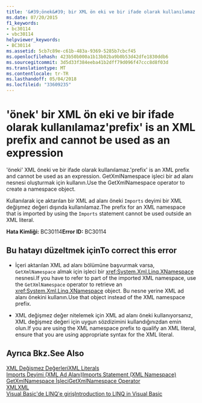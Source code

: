 ```yaml
---
title: '&#39;önek&#39; bir XML ön eki ve bir ifade olarak kullanılamaz'
ms.date: 07/20/2015
f1_keywords:
- bc30114
- vbc30114
helpviewer_keywords:
- BC30114
ms.assetid: 5cb7c89e-c61b-483a-9369-5285b7cbcf45
ms.openlocfilehash: 423b50b000a1b13b02ba9b0b53d42dfe1830ddb6
ms.sourcegitcommit: 3d5d33f384eeba41b2dff79d096f47ccc8d8f03d
ms.translationtype: MT
ms.contentlocale: tr-TR
ms.lasthandoff: 05/04/2018
ms.locfileid: "33609235"
---
```

# <a name="39prefix39-is-an-xml-prefix-and-cannot-be-used-as-an-expression"></a><span data-ttu-id="12b45-102">&#39;önek&#39; bir XML ön eki ve bir ifade olarak kullanılamaz</span><span class="sxs-lookup"><span data-stu-id="12b45-102">&#39;prefix&#39; is an XML prefix and cannot be used as an expression</span></span>
<span data-ttu-id="12b45-103">'öneki' XML öneki ve bir ifade olarak kullanılamaz.</span><span class="sxs-lookup"><span data-stu-id="12b45-103">'prefix' is an XML prefix and cannot be used as an expression.</span></span> <span data-ttu-id="12b45-104">GetXmlNamespace işleci bir ad alanı nesnesi oluşturmak için kullanın.</span><span class="sxs-lookup"><span data-stu-id="12b45-104">Use the GetXmlNamespace operator to create a namespace object.</span></span>  
  
 <span data-ttu-id="12b45-105">Kullanılarak içe aktarılan bir XML ad alanı öneki `Imports` deyimi bir XML değişmez değeri dışında kullanılamaz.</span><span class="sxs-lookup"><span data-stu-id="12b45-105">The prefix for an XML namespace that is imported by using the `Imports` statement cannot be used outside an XML literal.</span></span>  
  
 <span data-ttu-id="12b45-106">**Hata Kimliği:** BC30114</span><span class="sxs-lookup"><span data-stu-id="12b45-106">**Error ID:** BC30114</span></span>  
  
## <a name="to-correct-this-error"></a><span data-ttu-id="12b45-107">Bu hatayı düzeltmek için</span><span class="sxs-lookup"><span data-stu-id="12b45-107">To correct this error</span></span>  
  
-   <span data-ttu-id="12b45-108">İçeri aktarılan XML ad alanı bölümüne başvurmak varsa, `GetXmlNamespace` almak için işleci bir <xref:System.Xml.Linq.XNamespace> nesnesi.</span><span class="sxs-lookup"><span data-stu-id="12b45-108">If you have to refer to part of the imported XML namespace, use the `GetXmlNamespace` operator to retrieve an <xref:System.Xml.Linq.XNamespace> object.</span></span> <span data-ttu-id="12b45-109">Bu nesne yerine XML ad alanı önekini kullanın.</span><span class="sxs-lookup"><span data-stu-id="12b45-109">Use that object instead of the XML namespace prefix.</span></span>  
  
-   <span data-ttu-id="12b45-110">XML değişmez değer nitelemek için XML ad alanı öneki kullanıyorsanız, XML değişmez değeri için uygun sözdizimini kullandığınızdan emin olun.</span><span class="sxs-lookup"><span data-stu-id="12b45-110">If you are using the XML namespace prefix to qualify an XML literal, ensure that you are using appropriate syntax for the XML literal.</span></span>  
  
## <a name="see-also"></a><span data-ttu-id="12b45-111">Ayrıca Bkz.</span><span class="sxs-lookup"><span data-stu-id="12b45-111">See Also</span></span>  
 [<span data-ttu-id="12b45-112">XML Değişmez Değerleri</span><span class="sxs-lookup"><span data-stu-id="12b45-112">XML Literals</span></span>](../../visual-basic/language-reference/xml-literals/index.md)  
 [<span data-ttu-id="12b45-113">Imports Deyimi (XML Ad Alanı)</span><span class="sxs-lookup"><span data-stu-id="12b45-113">Imports Statement (XML Namespace)</span></span>](../../visual-basic/language-reference/statements/imports-statement-xml-namespace.md)  
 [<span data-ttu-id="12b45-114">GetXmlNamespace İşleci</span><span class="sxs-lookup"><span data-stu-id="12b45-114">GetXmlNamespace Operator</span></span>](../../visual-basic/language-reference/operators/getxmlnamespace-operator.md)  
 [<span data-ttu-id="12b45-115">XML</span><span class="sxs-lookup"><span data-stu-id="12b45-115">XML</span></span>](../../visual-basic/programming-guide/language-features/xml/index.md)  
 [<span data-ttu-id="12b45-116">Visual Basic'de LINQ'e giriş</span><span class="sxs-lookup"><span data-stu-id="12b45-116">Introduction to LINQ in Visual Basic</span></span>](../../visual-basic/programming-guide/language-features/linq/introduction-to-linq.md)
